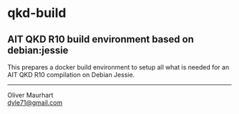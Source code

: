 # qkd-build

## AIT QKD R10 build environment based on debian:jessie

This prepares a docker build environment to setup all what is needed for an AIT QKD R10 compilation
on Debian Jessie.


---  

Oliver Maurhart  
[dyle71@gmail.com](mailto:dyle71@gmail.com)  
